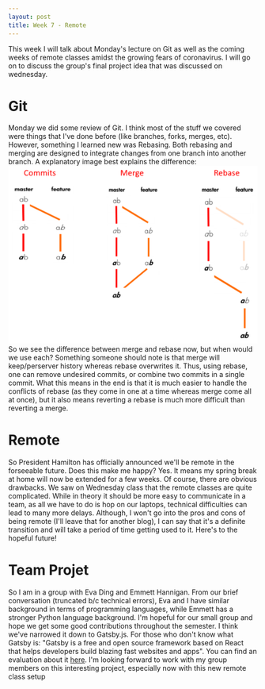 ```yaml
---
layout: post
title: Week 7 - Remote
---
```


This week I will talk about Monday's lecture on Git as well as the coming weeks of remote classes amidst the growing fears of coronavirus. I will go on to discuss the group's final project idea that was discussed on wednesday.

# Git

Monday we did some review of Git. I think most of the stuff we covered were things that I've done before (like branches, forks, merges, etc). However, something I learned new was Rebasing. Both rebasing and merging are designed to integrate changes from one branch into another branch. A explanatory image best explains the difference: ![Merge vs Rebase](../images/rebase.png)
So we see the difference between merge and rebase now, but when would we use each? Something someone should note is that merge will keep/perserver history whereas rebase overwrites it. Thus, using rebase, one can remove undesired commits, or combine two commits in a single commit. What this means in the end is that it is much easier to handle the conflicts of rebase (as they come in one at a time whereas merge come all at once), but it also means reverting a rebase is much more difficult than reverting a merge. 

# Remote

So President Hamilton has officially announced we'll be remote in the forseeable future. Does this make me happy? Yes. It means my spring break at home will now be extended for a few weeks. Of course, there are obvious drawbacks. We saw on Wednesday class that the remote classes are quite complicated. While in theory it should be more easy to communicate in a team, as all we have to do is hop on our laptops, technical difficulties can lead to many more delays. Although, I won't go into the pros and cons of being remote (I'll leave that for another blog), I can say that it's a definite transition and will take a period of time getting used to it. Here's to the hopeful future!

# Team Projet

So I am in a group with Eva Ding and Emmett Hannigan. From our brief conversation (truncated b/c technical errors), Eva and I have similar background in terms of programming languages, while Emmett has a stronger Python language background. I'm hopeful for our small group and hope we get some good contributions throughout the semester. I think we've narrowed it down to Gatsby.js. For those who don't know what Gatsby is: "Gatsby is a free and open source framework based on React that helps developers build blazing fast websites and apps". You can find an evaluation about it [here](https://github.com/nyu-ossd-s20/project-evaluation/blob/master/gatsby_evaluation.md). I'm looking forward to work with my group members on this interesting project, especially now with this new remote class setup
